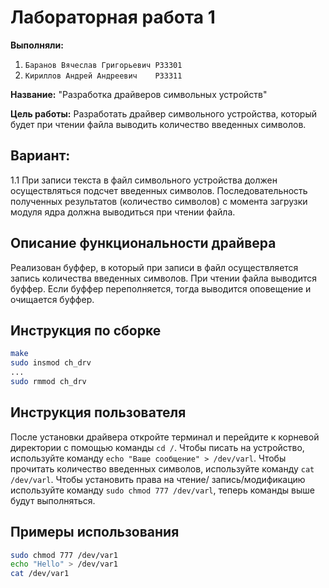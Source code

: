 # Лабораторная работа 1
**Выполняли:**
1. ```Баранов Вячеслав Григорьевич P33301```
2. ```Кириллов Андрей Андреевич    P33311```

**Название:** "Разработка драйверов символьных устройств"

**Цель работы:** Разработать драйвер символьного устройства, который будет при чтении файла выводить количество введенных символов. 

## Вариант:
1.1 При записи текста в файл символьного устройства должен осуществляться подсчет введенных символов. Последовательность полученных результатов (количество символов) с момента загрузки модуля ядра должна выводиться при чтении файла.

## Описание функциональности драйвера ##
Реализован буффер, в который при записи в файл осуществляется запись количества введенных символов. При чтении файла выводится буффер. Если буффер переполняется, тогда выводится оповещение и очищается буффер. 

## Инструкция по сборке ##

```sh
make
sudo insmod ch_drv
...
sudo rmmod ch_drv
```

## Инструкция пользователя ##
После установки драйвера откройте терминал и перейдите к корневой директории с помощью команды ```cd /```. Чтобы писать на устройство, используйте команду ```echo "Ваше сообщение" > /dev/varl```. Чтобы прочитать количество введенных символов, используйте команду ```cat /dev/varl```. Чтобы установить права на чтение/
запись/модификацию используйте команду ```sudo chmod 777 /dev/varl```, теперь команды выше будут выполняться.
## Примеры использования ##
```sh
sudo chmod 777 /dev/var1
echo "Hello" > /dev/var1
cat /dev/var1
```

